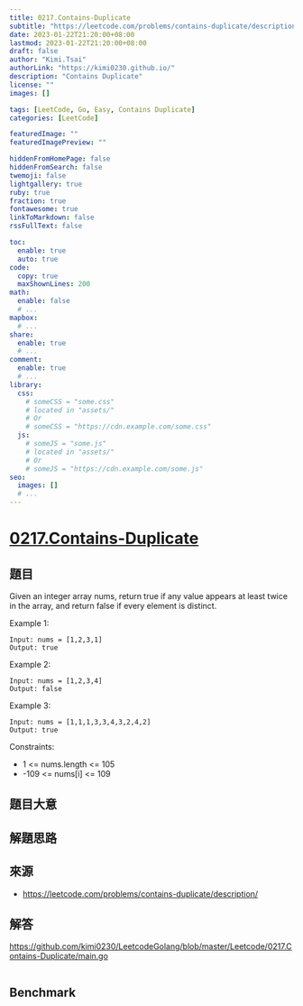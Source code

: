 ```yaml
---
title: 0217.Contains-Duplicate
subtitle: "https://leetcode.com/problems/contains-duplicate/description/"
date: 2023-01-22T21:20:00+08:00
lastmod: 2023-01-22T21:20:00+08:00
draft: false
author: "Kimi.Tsai"
authorLink: "https://kimi0230.github.io/"
description: "Contains Duplicate"
license: ""
images: []

tags: [LeetCode, Go, Easy, Contains Duplicate]
categories: [LeetCode]

featuredImage: ""
featuredImagePreview: ""

hiddenFromHomePage: false
hiddenFromSearch: false
twemoji: false
lightgallery: true
ruby: true
fraction: true
fontawesome: true
linkToMarkdown: false
rssFullText: false

toc:
  enable: true
  auto: true
code:
  copy: true
  maxShownLines: 200
math:
  enable: false
  # ...
mapbox:
  # ...
share:
  enable: true
  # ...
comment:
  enable: true
  # ...
library:
  css:
    # someCSS = "some.css"
    # located in "assets/"
    # Or
    # someCSS = "https://cdn.example.com/some.css"
  js:
    # someJS = "some.js"
    # located in "assets/"
    # Or
    # someJS = "https://cdn.example.com/some.js"
seo:
  images: []
  # ...
---
```

# [0217.Contains-Duplicate](https://leetcode.com/problems/contains-duplicate/description/)

## 題目
Given an integer array nums, return true if any value appears at least twice in the array, and return false if every element is distinct.


Example 1:
```
Input: nums = [1,2,3,1]
Output: true
```

Example 2:
```
Input: nums = [1,2,3,4]
Output: false
```

Example 3:
```
Input: nums = [1,1,1,3,3,4,3,2,4,2]
Output: true

```

Constraints:

* 1 <= nums.length <= 105
* -109 <= nums[i] <= 109

## 題目大意


## 解題思路


## 來源
* https://leetcode.com/problems/contains-duplicate/description/

## 解答
https://github.com/kimi0230/LeetcodeGolang/blob/master/Leetcode/0217.Contains-Duplicate/main.go

```go

```

##  Benchmark

```sh

```